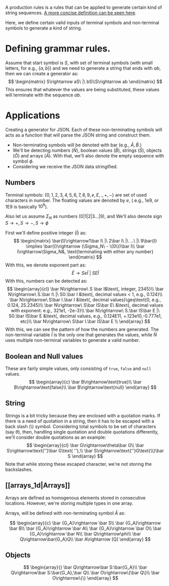 A production rules is a rules that can be applied to generate certain kind of string sequences. [A more concise definition can be seen here](https://en.wikipedia.org/wiki/Production_(computer_science)).

Here, we define certain valid inputs of terminal symbols and non-terminal symbols to generate a kind of string.

# Defining grammar rules.
Assume that start symbol is $S$, with set of terminal symbols (with small letters, for e.g., $\{a,b\}$) and we need to generate a string that ends with $ab$, then we can create a generator as:
$$
\begin{matrix}
S\rightarrow aS\ |\ bS\\S\rightarrow ab
\end{matrix}
$$
This ensures that whatever the values are being substituted, these values will terminate with the sequence $ab$.

# Applications
Creating a generator for JSON. Each of these non-terminating symbols will acts as a function that will parse the JSON string and construct them.

- Non-terminating symbols will be denoted with bar (e.g., $\bar A, \bar B$.)
- We'll be detecting numbers ($\bar N$), boolean values ($\bar B$), strings ($\bar S$), objects ($\bar O$) and arrays ($\bar A$). With that, we'll also denote the empty sequence with symbol $\phi$.
- Considering we receive the JSON data stringified.

## Numbers
Terminal symbols: $\{0,1,2,3,4,5,6,7,8,9,e,E,.,+,-\}$ are set of used characters in number. The floating values are denoted by $e$, (.e.g., 1e9, or 1E9 is basically $10^9$).

Also let us assume ${\Sigma_N}$ as numbers ($0|1|2|3...|9$), and 
We'll also denote sign $S\rightarrow +, S\rightarrow -, S\rightarrow \phi$

First we'll define positive integer ($\bar{I}$) as:
$$
\begin{matrix}
\bar{I}\rightarrow1\bar I\ |\ 2\bar I\ |\ ...\ |\ 9\bar{I} \implies \bar{I}\rightarrow (\Sigma_N\ - \{0\})\bar I\\
\bar I\rightarrow\Sigma_N&, \text{terminating with either any number}
\end{matrix}
$$
With this, we denote exponent part as:
$$
\bar E\rightarrow Se\bar I\ |\ SE\bar I
$$
With this, numbers can be detected as:
$$
\begin{array}{cl}
\bar N\rightarrow\ S \bar I&\text{, integer, 2345}\\
\bar N\rightarrow\ S.\bar I\ |\ S0.\bar I &\text{, decimal values < 1, e.g., 0.124}\\
\bar N\rightarrow\ S\bar I.\bar I &\text{, decimal values}\geq\text{0, e.g., 0.124, 25.2345}\\
\bar N\rightarrow\ S\bar IS\bar E\ &\text{, decimal values with exponent: e.g., 321e1, -2e-3}\\
\bar N\rightarrow\ S.\bar IS\bar E |\ S0.\bar IS\bar E &\text{, decimal values, e.g., 0.124E11, +.123e10,-0.777e1, etc}\\
\bar N\rightarrow\ S\bar I.\bar IS\bar E \\
\end{array}
$$
With this, we can see the pattern of how the numbers are generated. 
The non-terminal variable $\bar I$ is the only one that generates the values, while $\bar N$ uses multiple non-terminal variables to generate a valid number.

## Boolean and Null values
These are fairly simple values, only consisting of `true`, `false` and `null` values.
$$
\begin{array}{c}
\bar B\rightarrow\text{true}\\
\bar B\rightarrow\text{false}\\
\bar B\rightarrow\text{null}
\end{array}
$$
## String
Strings is a bit tricky because they are enclosed with a quotation marks. 
If there is a need of quotation in a string, then it has to be escaped with a back slash (\\) symbol.
Considering total symbols to be set of characters (say $\theta$), then, handling single quotation and double quotations differently, we'll consider double quotations as an example:
$$
\begin{array}{cl}
\bar G\rightarrow\theta\bar G\\
\bar S\rightarrow\text{''}\bar G\text{ ''},\\
\bar S\rightarrow\text{''}G\text{\\}\bar S
\end{array}
$$
Note that while storing these escaped character, we're not storing the backslashes.

## [[arrays_1d|Arrays]]
Arrays are defined as homogenous elements stored in consecutive locations. However, we're storing multiple types in one array.

Arrays, will be defined with non-terminating symbol $\bar A$ as:

$$
\begin{array}{c}
\bar {G_A}\rightarrow \bar S\\
\bar {G_A}\rightarrow \bar B\\
\bar {G_A}\rightarrow \bar A\\
\bar {G_A}\rightarrow \bar O\\
\bar {G_A}\rightarrow \bar N\\
\bar Q\rightarrow\phi\\
\bar Q\rightarrow\bar{G_A}Q\\
\bar A\rightarrow [Q]
\end{array}
$$
## Objects
$$
\begin{array}{}
\bar Q\rightarrow\bar S:\bar{G_A}\\
\bar Q\rightarrow\bar S:\bar{G_A},\bar Q\\
\bar O\rightarrow\{\bar Q\}\\
\bar O\rightarrow\{\}
\end{array}
$$
